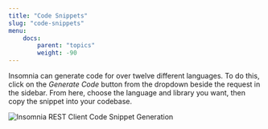 ```yaml
---
title: "Code Snippets"
slug: "code-snippets"
menu:
    docs:
        parent: "topics"
        weight: -90
---
```


Insomnia can generate code for over twelve different languages. To do this, click on the 
_Generate Code_ button from the dropdown beside the request in the sidebar. From here, choose 
the language and library you want, then copy the snippet into your codebase.

![Insomnia REST Client Code Snippet Generation](/images/docs/code.png)